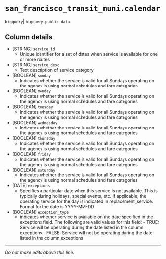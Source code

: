 # `san_francisco_transit_muni.calendar`
`bigquery`| `bigquery-public-data`

## Column details
* [STRING]    `service_id`
  - Unique identifier for a set of dates when service is available for one or more routes
* [STRING]    `service_desc`
  - Text description of service category
* [BOOLEAN]   `sunday`
  - Indicates whether the service is valid for all Sundays operating on the agency is using normal schedules and fare categories
* [BOOLEAN]   `monday`
  - Indicates whether the service is valid for all Sundays operating on the agency is using normal schedules and fare categories
* [BOOLEAN]   `tuesday`
  - Indicates whether the service is valid for all Sundays operating on the agency is using normal schedules and fare categories
* [BOOLEAN]   `wednesday`
  - Indicates whether the service is valid for all Sundays operating on the agency is using normal schedules and fare categories
* [BOOLEAN]   `thursday`
  - Indicates whether the service is valid for all Sundays operating on the agency is using normal schedules and fare categories
* [BOOLEAN]   `friday`
  - Indicates whether the service is valid for all Sundays operating on the agency is using normal schedules and fare categories
* [BOOLEAN]   `saturday`
  - Indicates whether the service is valid for all Sundays operating on the agency is using normal schedules and fare categories
* [DATE]      `exceptions`
  - Specifies a particular date when this service is not available. This is typically during holidays, special events, etc. If applicable, the operating service for the day is indicated in replacement_service. Format for the date is YYYY-MM-DD
* [BOOLEAN]   `exception_type`
  - Indicates whether service is available on the date specified in the exceptions field. The following are valid values for this field:  - TRUE: Service will be operating during the date listed in the column exceptions -  FALSE: Service will not be operating during the date listed in the column exceptions

-------------------------------------------------------------------------------
*Do not make edits above this line.*
